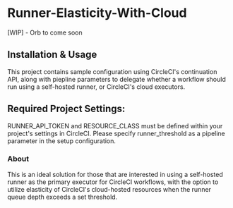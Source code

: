 # Runner-Elasticity-With-Cloud
[WIP] - Orb to come soon
## Installation & Usage
This project contains sample configuration using CircleCI's continuation API, along with piepline parameters to 
delegate whether a workflow should run using a self-hosted runner, or CircleCI's cloud executors. 

## Required Project Settings:
RUNNER_API_TOKEN and RESOURCE_CLASS must be defined within your project's settings in CircleCI. Please specify runner_threshold
as a pipeline parameter in the setup configuration.

### About
This is an ideal solution for those that are interested in using a self-hosted runner as the primary executor for
CircleCI workflows, with the option to utilize elasticity of CircleCI's cloud-hosted resources when the runner queue
depth exceeds a set threshold.